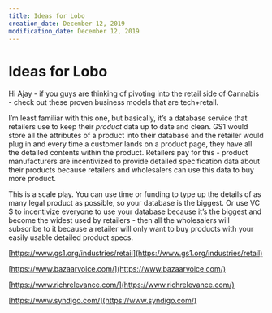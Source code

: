 ```yaml
---
title: Ideas for Lobo
creation_date: December 12, 2019
modification_date: December 12, 2019
---
```



# Ideas for Lobo

Hi Ajay - if you guys are thinking of pivoting into the retail side of Cannabis - check out these proven business models that are tech+retail.

I’m least familiar with this one, but basically, it’s a database service that retailers use to keep their _product_ data up to date and clean. GS1 would store all the attributes of a product into their database and the retailer would plug in and every time a customer lands on a product page, they have all the detailed contents within the product. Retailers pay for this - product manufacturers are incentivized to provide detailed specification data about their products because retailers and wholesalers can use this data to buy more product. 

This is a scale play. You can use time or funding to type up the details of as many legal product as possible, so your database is the biggest. Or use VC $ to incentivize everyone to use your database because it’s the biggest and become the widest used by retailers - then all the wholesalers will subscribe to it because a retailer will only want to buy products with your easily usable detailed product specs.

[https://www.gs1.org/industries/retail](https://www.gs1.org/industries/retail)

[https://www.bazaarvoice.com/](https://www.bazaarvoice.com/)

[https://www.richrelevance.com/](https://www.richrelevance.com/)

[https://www.syndigo.com/](https://www.syndigo.com/)

